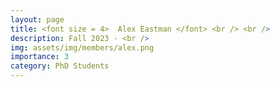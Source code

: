 ```yaml
---
layout: page
title: <font size = 4>  Alex Eastman </font> <br /> <br /> 
description: Fall 2023 - <br />
img: assets/img/members/alex.png
importance: 3
category: PhD Students
---
```


